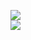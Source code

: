 [![](https://img.shields.io/badge/Made%20With-Github%20Spray-lightgrey.svg?style=for-the-badge&logo=github)](https://github.com/Annihil/github-spray#25677)  
[![](https://i.imgur.com/2DrTn0Z.gif)](https://github.com/Annihil/github-spray)